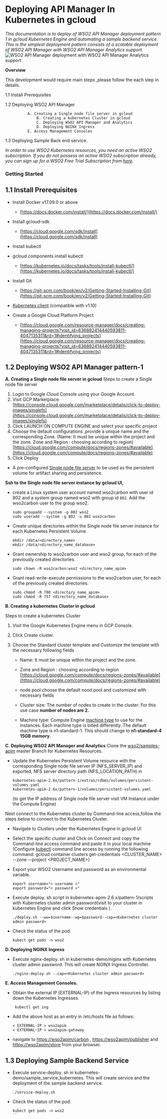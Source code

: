 # Deploying API Manager In Kubernetes in gcloud
*This documentation is to deploy of WSO2 API Manager deployment pattern 1 in gcloud Kubernetes Engine and automating a sample backend service.
This is the simplest deployment pattern consists of a scalable deployment of WSO2 API Manager with WSO2 API Manager Analytics support.*
![WSO2 API Manager deployment with WSO2 API Manager Analytics support](pattern01.jpg)

**Overview**

This development would require main steps ,please follow the each step in details.

1.1 Install Prerequisites

1.2 Deploying WSO2 API Manager

           
		      A. Creating a Single node file server in gcloud
	              B. Creating a kubernetes Cluster in gcloud
	              C. Deploying WSO2 API Manager and Analytics
	              D. Deploying NGINX Ingress
	   	      E. Access Management Consoles

1.3 Deploying Sample Back end service.

*In order to use WSO2 Kubernetes resources, you need an active WSO2 subscription. If you do not possess an active WSO2 subscription already, you can sign up for a WSO2 Free Trial Subscription from [here](https://wso2.com/free-trial-subscription).*
### Getting Started

## **1.1 Install Prerequisites**


-   Install Docker v17.09.0 or above
    

	-   [https://docs.docker.com/install/](https://docs.docker.com/install/)
    

-   Install gcloud-sdk
    

	-   [https://cloud.google.com/sdk/install](https://cloud.google.com/sdk/install)
    

-   Install kubectl
    

-   gcloud components install kubectl
    
	-   [https://kubernetes.io/docs/tasks/tools/install-kubectl/](https://kubernetes.io/docs/tasks/tools/install-kubectl/)
    

-   Install [](https://git-scm.com/book/en/v2/Getting-Started-Installing-Git) Git
    

	-   [https://git-scm.com/book/en/v2/Getting-Started-Installing-Git](https://git-scm.com/book/en/v2/Getting-Started-Installing-Git)
    

-   [Kubernetes client](https://kubernetes.io/docs/tasks/tools/install-kubectl/) (compatible with v1.10)
    

-   Create a Google Cloud Platform [](https://console.cloud.google.com/projectselector/compute/instances) Project
    

	-   [https://cloud.google.com/resource-manager/docs/creating-managing-projects?visit_id=636882414440593811-4047135311&rd=1#identifying_projects](https://cloud.google.com/resource-manager/docs/creating-managing-projects?visit_id=636882414440593811-4047135311&rd=1#identifying_projects)


## **1.2 Deploying WSO2 API Manager pattern-1**

**A.  Creating a Single node file server in gcloud**
    Steps to create a Single node file server
1.  Login to Google Cloud Console using your Google Account.    
2.  Visit GCP Marketplace
    [https://console.cloud.google.com/marketplace/details/click-to-deploy-images/singlefs](https://console.cloud.google.com/marketplace/details/click-to-deploy-images/singlefs)
3.  Click LAUNCH ON COMPUTE ENGINE and select your specific project  
4.  Choose the default configurations ,provide a unique name and the corresponding Zone.
(Name: It must be unique within the project and the zone.
Zone and Region : choosing according to region)
[https://cloud.google.com/compute/docs/regions-zones/#available](https://cloud.google.com/compute/docs/regions-zones/#available)
5.  Click Deploy
- A pre-configured [Single node file server](https://cloud.google.com/marketplace/docs/single-node-fileserver) to be used as the persistent volume for artifact sharing and persistence.

 **Ssh to the Single node file server instance by gcloud UI,**

-   create a Linux system user account named wso2carbon with user id 802 and a system group named wso2 with group id   `802`. Add the wso2carbon user to the group wso2.
    
	  ```
	sudo groupadd --system -g 802 wso2  
	sudo useradd --system -g 802 -u 802 wso2carbon
	  ```
-   Create unique directories within the Single node file server instance for each Kubernetes Persistent Volume
    
	   ```
	   mkdir /data/<directory_name>
	   mkdir /data/<directory_name_database>
	   ```
  
-   Grant ownership to wso2carbon user and wso2 group, for each of the previously created directories.
	```
	sudo chown -R wso2carbon:wso2 <directory_name_apim>
	 ```
-   Grant read-write-execute permissions to the wso2carbon user, for each of the previously created directories.
    
	 ```
	sudo chmod -R 700 <directory_name_apim>
	sudo chmod -R 757 <directory_name_database>
	 ```
  
**B.  Creating a kubernetes Cluster in gcloud**
    

Steps to create a kubernetes Cluster

1.  Visit the Google Kubernetes Engine menu in GCP Console.
    
2.  Click Create cluster.
    
3.  Choose the Standard cluster template and Customize the template with the necessary following fields

	-   Name: It must be unique within the project and the zone.
    
	-   Zone and Region : choosing according to region
	    [https://cloud.google.com/compute/docs/regions-zones/#available](https://cloud.google.com/compute/docs/regions-zones/#available)
	-   node pool:choose the default nood pool and customized with necessary fields
	-   Cluster size: The number of nodes to create in the cluster. For this use case **number of nodes are 2.**
	-   Machine type: Compute Engine [machine type](https://cloud.google.com/compute/docs/machine-types) to use for the instances. Each machine type is billed differently. The default machine type is n1-standard-1. This should change to **n1-standard-4 15GB memory**.
	
**C.  Deploying WSO2 API Manager and Analytics**
    Clone the [wso2/samples-apim](https://github.com/wso2/samples-apim) master Branch for Kubernetes Resources.
-   Update the Kubernetes Persistent Volume resource with the corresponding Single node file server IP (NFS_SERVER_IP) and exported, NFS server directory path (NFS_LOCATION_PATH) in

	 ```
	kubernetes-apim-2.6x/pattern-1/extras/rdbms/volumes/persistent-volumes.yaml
	kubernetes-apim-2.6x/pattern-1/volumes/persistent-volumes.yaml
	 ```
	(to get the IP address of Single node file server visit VM Instance under the Compute Engine)
  
Next connect to the Kubernetes cluster by Command-line access,follow the steps below to connect to the Kubernetes Cluster.
   
-  Navigate to Clusters under the Kubernetes Engine in gcloud UI
    
-   Select the specific cluster and Click on Connect and copy the Command-line access command and paste it in your local machine (Configure [kubectl](http://kubernetes.io/docs/user-guide/kubectl-overview/) command line access by running the following command: gcloud container clusters get-credentials <CLUSTER_NAME> --zone <ZONE> --project <PROJECT_NAME>)
    

-   Export your WSO2 Username and password as an environmental variable.
    
	```
	export username="< username >"
	export password="< password >"
	```
-   Execute deploy. sh  script in kubernetes-apim-2.6.x/pattern-1/scripts with Kubernetes cluster admin password(visit to your cluster in kubernetes Engine and click Show credentials ).
	 ```
	./deploy.sh --wu=$username--wp=$password--cap=<Kubernetes cluster admin password>
	```
-   Check the status of the pod.
	```
	kubect get pods -n wso2
	```
**D.  Deploying NGINX Ingress**
   
-   Execute nginx-deploy. sh in kubernetes-demo/niginx with Kubernetes cluster admin password.
This will create NGINX Ingress Controller.
    
	```
	./nginx-deploy.sh --cap=<Kubernetes cluster admin password>
	```
**E.  Access Management Consoles.**
    

-   Obtain the external IP (EXTERNAL-IP) of the Ingress resources by listing down the Kubernetes Ingresses.
	```
	 kubectl get ing
	```
-   Add the above host as an entry in /etc/hosts file as follows:
	```
	< EXTERNAL-IP > wso2apim
	< EXTERNAL-IP > wso2apim-gateway
	```
-   navigate to [https://wso2apim/carbon](https://wso2apim/carbon) , [https://wso2apim/publisher](https://wso2apim/publisher) and [https://wso2apim/store](https://wso2apim/store) from your browser.
    

  
## **1.3 Deploying Sample Backend Service**
-   Execute service-deploy. sh in kubernetes-demo/sample_service_kubernetes.
    This will create service and the deployment of the sample backend service.
	```
	./service-deploy.sh
	```
-   Check the status of the pod.
	```
	kubect get pods -n wso2
	``
